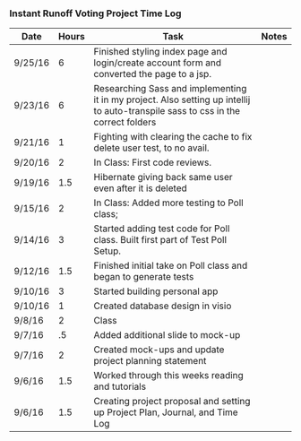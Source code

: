 ### Instant Runoff Voting Project Time Log

| Date | Hours | Task | Notes |
|------|------|-------|-------|
| 9/25/16 | 6 | Finished styling index page and login/create account form and converted the page to a jsp.
| 9/23/16 | 6 | Researching Sass and implementing it in my project. Also setting up intellij to auto-transpile sass to css in the correct folders ||
| 9/21/16 | 1 | Fighting with clearing the cache to fix delete user test, to no avail. | |
| 9/20/16 | 2 | In Class: First code reviews. ||
| 9/19/16 | 1.5 | Hibernate giving back same user even after it is deleted ||
| 9/15/16 | 2 | In Class: Added more testing to Poll class; | |
| 9/14/16 | 3 | Started adding test code for Poll class. Built first part of Test Poll Setup. |
| 9/12/16 | 1.5 | Finished initial take on Poll class and began to generate tests | |
| 9/10/16 | 3 | Started building personal app | |
| 9/10/16 | 1 | Created database design in visio | |
| 9/8/16 | 2 | Class | |
| 9/7/16 | .5 | Added additional slide to mock-up | |
| 9/7/16 | 2 | Created mock-ups and update project planning statement | |
| 9/6/16 | 1.5 | Worked through this weeks reading and tutorials | |
| 9/6/16 | 1.5 | Creating project proposal and setting up Project Plan, Journal, and Time Log | |
